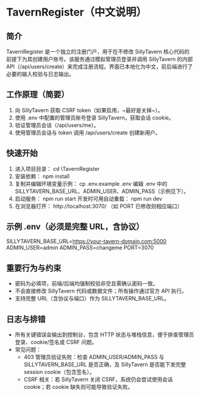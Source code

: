 # TavernRegister（中文说明）

简介
----
TavernRegister 是一个独立的注册门户，用于在不修改 SillyTavern 核心代码的前提下为其创建用户账号。该服务通过模拟管理员登录并调用 SillyTavern 的内部 API（/api/users/create）来完成注册流程。界面已本地化为中文，前后端进行了必要的输入校验与日志输出。

工作原理（简要）
----
1. 向 SillyTavern 获取 CSRF token（如果启用，~最好是关掉~）。
2. 使用 .env 中配置的管理员账号登录 SillyTavern，获取会话 cookie。
3. 验证管理员会话（/api/users/me）。
4. 使用管理员会话与 token 调用 /api/users/create 创建新用户。

快速开始
----
1. 进入项目目录：
   cd \TavernRegister
2. 安装依赖：
   npm install
3. 复制并编辑环境变量示例：
   cp .env.example .env
   编辑 .env 中的 SILLYTAVERN_BASE_URL、ADMIN_USER、ADMIN_PASS（示例见下）。
4. 启动服务：
   npm run start
   开发时可用自动重载：
   npm run dev
5. 在浏览器打开：
   http://localhost:3070/ （如 PORT 已修改则相应端口）

示例 .env（必须是完整 URL，含协议）
----
SILLYTAVERN_BASE_URL=https://your-tavern-domain.com:5000
ADMIN_USER=admin
ADMIN_PASS=changeme
PORT=3070

重要行为与约束
----
- 密码为必填项，前端/后端均强制校验非空且需确认密码一致。
- 不会直接修改 SillyTavern 代码或数据文件；所有操作通过官方 API 执行。
- 支持完整 URL（含协议与端口）作为 SILLYTAVERN_BASE_URL。

日志与排错
----
- 所有关键错误会输出到控制台，包含 HTTP 状态与堆栈信息，便于排查管理员登录、cookie/签名或 CSRF 问题。
- 常见问题：
  - 403 管理员验证失败：检查 ADMIN_USER/ADMIN_PASS 与 SILLYTAVERN_BASE_URL 是否正确，及 SillyTavern 是否能下发完整 session cookie（包含签名）。
  - CSRF 相关：若 SillyTavern 关闭 CSRF，系统仍会尝试使用会话 cookie；若 cookie 缺失则可能导致验证失败。
